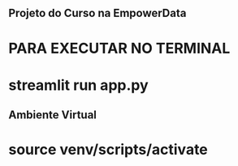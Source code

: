 ## Projeto do Curso na EmpowerData

# PARA EXECUTAR NO TERMINAL
# streamlit run app.py

## Ambiente Virtual

# source venv/scripts/activate
